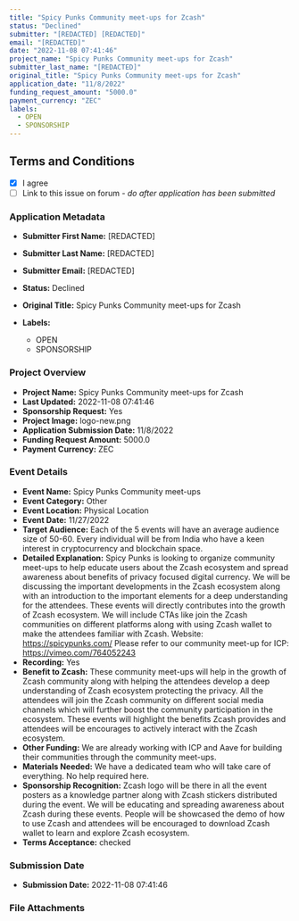 ```yaml
---
title: "Spicy Punks Community meet-ups for Zcash"
status: "Declined"
submitter: "[REDACTED] [REDACTED]"
email: "[REDACTED]"
date: "2022-11-08 07:41:46"
project_name: "Spicy Punks Community meet-ups for Zcash"
submitter_last_name: "[REDACTED]"
original_title: "Spicy Punks Community meet-ups for Zcash"
application_date: "11/8/2022"
funding_request_amount: "5000.0"
payment_currency: "ZEC"
labels:
  - OPEN
  - SPONSORSHIP
---
```


## Terms and Conditions

- [X] I agree
- [ ] Link to this issue on forum - _do after application has been submitted_

### Application Metadata

- **Submitter First Name:**
  [REDACTED]
- **Submitter Last Name:**
  [REDACTED]
- **Submitter Email:**
  [REDACTED]
- **Status:**
  Declined
- **Original Title:**
  Spicy Punks Community meet-ups for Zcash

- **Labels:**
  - OPEN
  - SPONSORSHIP

### Project Overview

- **Project Name:**
  Spicy Punks Community meet-ups for Zcash
- **Last Updated:**
  2022-11-08 07:41:46
- **Sponsorship Request:**
  Yes
- **Project Image:**
  logo-new.png
- **Application Submission Date:**
  11/8/2022
- **Funding Request Amount:**
  5000.0
- **Payment Currency:**
  ZEC

### Event Details

- **Event Name:**
  Spicy Punks Community meet-ups
- **Event Category:**
  Other
- **Event Location:**
  Physical Location
- **Event Date:**
  11/27/2022
- **Target Audience:**
  Each of the 5 events will have an average audience size of 50-60. Every individual will be from India who have a keen interest in cryptocurrency and blockchain space.
- **Detailed Explanation:**
  Spicy Punks is looking to organize community meet-ups to help educate users about the Zcash ecosystem and spread awareness about benefits of privacy focused digital currency. We will be discussing the important developments in the Zcash ecosystem along with an introduction to the important elements for a deep understanding for the attendees. These events will directly contributes into the growth of Zcash ecosystem. We will include CTAs like join the Zcash communities on different platforms along with using Zcash wallet to make the attendees familiar with Zcash. Website: https://spicypunks.com/ Please refer to our community meet-up for ICP: https://vimeo.com/764052243
- **Recording:**
  Yes
- **Benefit to Zcash:**
  These community meet-ups will help in the growth of Zcash community along with helping the attendees develop a deep understanding of Zcash ecosystem protecting the privacy. All the attendees will join the Zcash community on different social media channels which will further boost the community participation in the ecosystem. These events will highlight the benefits Zcash provides and attendees will be encourages to actively interact with the Zcash ecosystem.
- **Other Funding:**
  We are already working with ICP and Aave for building their communities through the community meet-ups.
- **Materials Needed:**
  We have a dedicated team who will take care of everything. No help required here.
- **Sponsorship Recognition:**
  Zcash logo will be there in all the event posters as a knowledge partner along with Zcash stickers distributed during the event. We will be educating and spreading awareness about Zcash during these events. People will be showcased the demo of how to use Zcash and attendees will be encouraged to download Zcash wallet to learn and explore Zcash ecosystem.
- **Terms Acceptance:**
  checked

### Submission Date

- **Submission Date:**
  2022-11-08 07:41:46

### File Attachments


